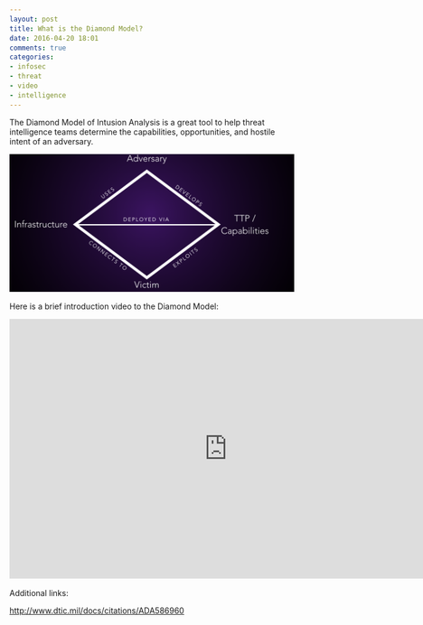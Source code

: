 ```yaml
---
layout: post
title: What is the Diamond Model?
date: 2016-04-20 18:01
comments: true
categories:
- infosec
- threat
- video
- intelligence
---
```

The Diamond Model of Intusion Analysis is a great tool to help threat intelligence teams determine the capabilities, opportunities, and hostile intent of an adversary.

<img src="/images/diamond.png">

Here is a brief introduction video to the Diamond Model:

<iframe width="770" height="460" src="https://www.youtube.com/embed/3PoQLOJr5WI" frameborder="0" allowfullscreen></iframe>

Additional links:

http://www.dtic.mil/docs/citations/ADA586960



